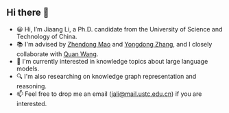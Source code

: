 ## Hi there 👋 

- 😀 Hi, I’m Jiaang Li, a Ph.D. candidate from the University of Science and Technology of China.
- 📚 I'm advised by [Zhendong Mao](https://scholar.google.com/citations?hl=zh-CN&user=m-0P8sgAAAAJ) and [Yongdong Zhang](https://scholar.google.com/citations?hl=zh-CN&user=hxGs4ukAAAAJ), and I closely collaborate with [Quan Wang](https://scholar.google.com/citations?user=l2yEbhAAAAAJ&hl=zh-CN&oi=ao).
- 🔭 I'm currently interested in knowledge topics about large language models.
- 🔍 I'm also researching on knowledge graph representation and reasoning.
- 📫 Feel free to drop me an email ([jali@mail.ustc.edu.cn](mailto:jali@mail.ustc.edu.cn)) if you are interested.

<!---
JiaangL/JiaangL is a ✨ special ✨ repository because its `README.md` (this file) appears on your GitHub profile.
You can click the Preview link to take a look at your changes.
--->
